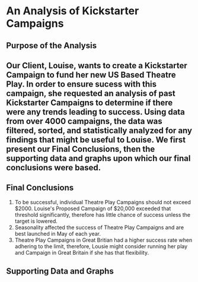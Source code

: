 # An Analysis of Kickstarter Campaigns
## Purpose of the Analysis
Our Client, Louise, wants to create a Kickstarter Campaign to fund her new US Based Theatre Play. In order to ensure sucess with this campaign, she requested an analysis of past Kickstarter Campaigns to determine if there were any trends leading to success. Using data from over 4000 campaigns, the data was filtered, sorted, and statistically analyzed for any findings that might be useful to Louise. We first present our Final Conclusions, then the supporting data and graphs upon which our final conclusions were based. 
---
## Final Conclusions
1. To be successful, individual Theatre Play Campaigns should not exceed $2000. Louise's Proposed Campaign of $20,000 exceeded that threshold significantly, therefore has little chance of success unless the target is lowered. 
2. Seasonality affected the success of Theatre Play Campaigns and are best launched in May of each year. 
3. Theatre Play Campaigns in Great Britian had a higher success rate when adhering to the limit, therefore, Lousie might consider running her play and Campaign in Great Britain if she has that flexibility. 

## Supporting Data and Graphs
